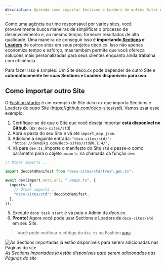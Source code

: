 ```yaml
---
description: Aprenda como importar Sections e Loaders de outros Sites na deco.cx
---
```


Como uma agência ou time responsável por vários sites, você provavelmente busca
maneiras de simplificar o processo de desenvolvimento e, ao mesmo tempo,
fornecer resultados de alta qualidade. Uma maneira de conseguir isso é
**importando [Sections](/docs/pt/concepts/section) e
[Loaders](/docs/pt/concepts/loader)** de outros sites em seus projetos deco.cx.
Isso não apenas economiza tempo e esforço, mas também permite que você ofereça
soluções mais personalizadas para seus clientes enquanto ainda trabalha com
eficiência.

Para fazer isso é simples: Um Site deco.cx pode depender de outro Site e
**automaticamente ter suas Sections e Loaders disponíveis para uso.**

## Como importar outro Site

O [Fashion starter](https://github.com/deco-sites/fashion) é um exemplo de Site
_deco.cx_ que importa Sections e Loaders de outro Site
(https://github.com/deco-sites/std). Vamos usar esse exemplo:

1. Certifique-se de que o Site que você deseja importar **está disponível no
   Github**. (ex: `deco-sites/std`)
2. Abra a pasta do seu Site e vá até `import_map.json`.
3. Adicione a seguinte entrada:
   `"deco-sites/std/": "https://denopkg.com/deco-sites/std@0.1.4/",`
4. Vá para `dev.ts`, importe o manifesto do Site `std` e passe-o como parâmetro
   para o objeto `imports` na chamada da função `dev`:

```ts
// Other imports ...

import decoStdManifest from "deco-sites/std/fresh.gen.ts";

await dev(import.meta.url, "./main.ts", {
  imports: {
    // Other imports ...
    "deco-sites/std": decoStdManifest,
  },
});
```

5. Execute `deno task start` e vá para o Admin da _deco.cx_.
6. **Pronto!** Agora você pode usar Sections e Loaders de `deco-sites/std` em
   seu Site.

> Você pode verificar o código do `dev.ts` na Fashion
> [aqui](https://github.com/deco-sites/fashion/blob/349f0a56c9e9a376c89d2ddf9c45d1513fb53112/dev.ts)

![As Sections importadas já estão disponíveis para serem adicionadas nas Páginas do site](https://user-images.githubusercontent.com/18706156/225990468-74ce1f95-60e3-4b12-81d5-f7ab5a95a702.png)
_As Sections importadas já estão disponíveis para serem adicionadas nas Páginas
do site_
